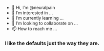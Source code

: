 - 👋 Hi, I’m @neuralpain
- 👀 I’m interested in ...
- 🌱 I’m currently learning ...
- 💞️ I’m looking to collaborate on ...
- 📫 How to reach me ...

### I like the defaults just the way they are.
